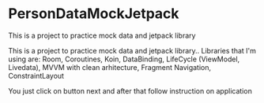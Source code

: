 # PersonDataMockJetpack
This is a project to practice mock data and jetpack library

This is a project to practice mock data and jetpack library.. 
Libraries that I'm using are: Room, Coroutines, Koin, DataBinding, LifeCycle (ViewModel, Livedata), MVVM with clean arhitecture, Fragment Navigation, ConstraintLayout

You just click on button next and after that follow instruction on application
